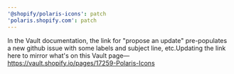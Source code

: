```yaml
---
'@shopify/polaris-icons': patch
'polaris.shopify.com': patch
---
```


In the Vault documentation, the link for "propose an update" pre-populates a new github issue with some labels and subject line, etc.Updating the link here to mirror what's on this Vault page— https://vault.shopify.io/pages/17259-Polaris-Icons
